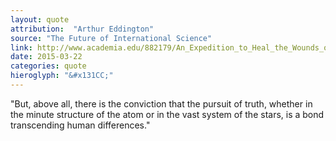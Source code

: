 ```yaml
---
layout: quote
attribution:  "Arthur Eddington"
source: "The Future of International Science"
link: http://www.academia.edu/882179/An_Expedition_to_Heal_the_Wounds_of_War_the_1919_Eclipse_Expedition_and_Eddington_as_Quaker_Adventurer
date: 2015-03-22
categories: quote
hieroglyph: "&#x131CC;"
---
```


"But, above all, there is the conviction that the pursuit of truth, whether in the minute structure of the atom or in the vast system of the stars, is a bond transcending human differences."
